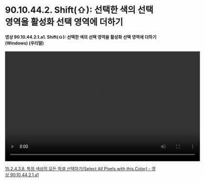 # 90.10.44.2. Shift(⇧): 선택한 색의 선택 영역을 활성화 선택 영역에 더하기

<a id="90-10-44-02-01-a1"></a>

#### 영상 90.10.44.2.1.a1. Shift(⇧): 선택한 색의 선택 영역을 활성화 선택 영역에 더하기 (Windows) (우리말)
<video controls="controls" width="640" height="360" src="https://github.com/wonder13662/gimp/assets/15767104/58d89cd2-df93-4e07-844e-db78b1aadc4b"></video>

[15.2.4.3.8. 특정 색상의 모든 픽셀 선택하기(Select All Pixels with this Color) - 영상 90.10.44.2.1.a1](./15-02-04-03-08-select_all_pixels_with_this_color.md#90-10-44-02-01-a1)